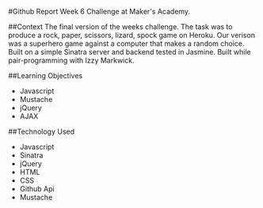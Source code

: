 #Github Report
Week 6 Challenge at Maker's Academy.

##Context
The final version of the weeks challenge. The task was to produce a rock, paper, scissors, lizard, spock game on Heroku. Our verison was a superhero game against a computer that makes a random choice. Built on a simple Sinatra server and backend tested in Jasmine. Built while pair-programming with Izzy Markwick.

##Learning Objectives
- Javascript
- Mustache
- jQuery
- AJAX

##Technology Used
- Javascript
- Sinatra
- jQuery
- HTML
- CSS
- Github Api
- Mustache
